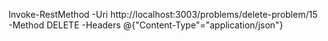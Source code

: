 Invoke-RestMethod -Uri http://localhost:3003/problems/delete-problem/15 -Method DELETE -Headers @{"Content-Type"="application/json"}
